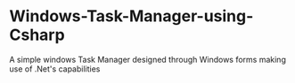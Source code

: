 # Windows-Task-Manager-using-Csharp
A simple windows Task Manager designed through Windows forms making use of  .Net's capabilities
